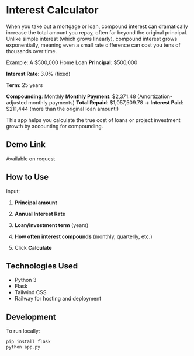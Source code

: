# Interest Calculator

When you take out a mortgage or loan, compound interest can dramatically increase the total amount you repay, often far beyond the original principal. Unlike simple interest (which grows linearly), compound interest grows exponentially, meaning even a small rate difference can cost you tens of thousands over time.

Example: A $500,000 Home Loan
**Principal**: $500,000

**Interest Rate**: 3.0% (fixed)

**Term**: 25 years

**Compounding**: Monthly
**Monthly Payment**: $2,371.48 (Amortization-adjusted monthly payments)
**Total Repaid**: $1,057,509.78
**→ Interest Paid**: $211,444 (more than the original loan amount!)

This app helps you calculate the true cost of loans or project investment growth by accounting for compounding.

## Demo Link

Available on request

## How to Use
Input:

1. **Principal amount** 

2. **Annual Interest Rate** 

3. **Loan/investment term** (years)

4. **How often interest compounds** (monthly, quarterly, etc.)

5. Click **Calculate**  

## Technologies Used

- Python 3
- Flask
- Tailwind CSS
- Railway for hosting and deployment

## Development

To run locally:

```bash
pip install flask
python app.py
